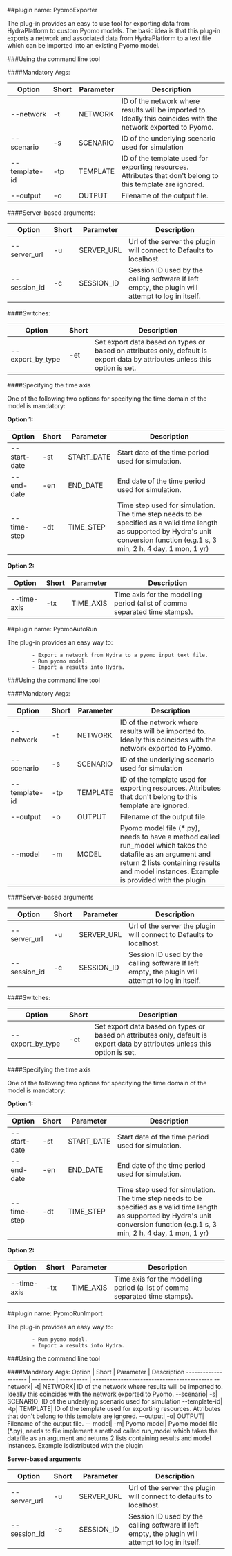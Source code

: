 ##plugin name: PyomoExporter

The plug-in provides an easy to use tool for exporting data from
HydraPlatform to custom Pyomo models. The basic idea is that this plug-in
exports a network and associated data from HydraPlatform to a text file which
can be imported into an existing Pyomo model.

###Using the command line tool

####Mandatory Args:

Option                | Short |  Parameter | Description
-------------------- | -------- | ---------- | -------------------------------------------
--network|              -t|     NETWORK|    ID of the network where results will be imported to. Ideally this coincides with the network exported to Pyomo.
--scenario|             -s|     SCENARIO|   ID of the underlying scenario used for simulation
--template-id|          -tp|    TEMPLATE|   ID of the template used for exporting resources. Attributes that don't belong to this template are ignored.
--output|               -o|     OUTPUT|     Filename of the output file.


####Server-based arguments:

Option                | Short |  Parameter | Description
-------------------- | -------- | ---------- | -------------------------------------------
--server_url|           -u|     SERVER_URL|   Url of the server the plugin will connect to Defaults to localhost.
--session_id|           -c|     SESSION_ID|   Session ID used by the calling software If left empty, the plugin will attempt to log in itself.

####Switches:

Option                | Short |   Description
-------------------- | --------  | -------------------------------------------
--export_by_type|       -et|    Set export data based on types or based on attributes only, default is export data by attributes unless this option is set.


####Specifying the time axis


One of the following two options for specifying the time domain of the model is mandatory:

**Option 1:**

Option                | Short |  Parameter | Description
-------------------- | -------- | ---------- | -------------------------------------------
--start-date|           -st|    START_DATE|  Start date of the time period used for simulation.
--end-date|             -en|    END_DATE|    End date of the time period used for simulation.
--time-step|            -dt|    TIME_STEP|   Time step used for simulation. The time step needs to be specified as a valid time length as supported by Hydra's unit conversion function (e.g.1 s, 3 min, 2 h, 4 day, 1 mon, 1 yr)


**Option 2:**

Option                | Short |  Parameter | Description
-------------------- | -------- | ---------- | -------------------------------------------
--time-axis|             -tx|    TIME_AXIS|   Time axis for the modelling period (alist of comma separated time stamps).


##plugin name: PyomoAutoRun


The plug-in provides an easy way to:

            - Export a network from Hydra to a pyomo input text file.
            - Rum pyomo model.
            - Import a results into Hydra.

###Using the command line tool

####Mandatory Args:

Option                | Short |  Parameter | Description
-------------------- | -------- | ---------- | -------------------------------------------
--network|              -t|     NETWORK|    ID of the network where results will be imported to. Ideally this coincides with the network exported to Pyomo.
--scenario|             -s|     SCENARIO|   ID of the underlying scenario used for simulation
--template-id|          -tp|    TEMPLATE|   ID of the template used for exporting resources. Attributes that don't belong to this template are ignored.
--output|               -o|     OUTPUT|     Filename of the output file.
--model|                -m|     MODEL   |   Pyomo model file (*.py), needs to have a method called run_model which takes the datafile as an argument and return 2 lists containing results and model instances. Example is provided with the plugin


####Server-based arguments

Option                | Short |  Parameter | Description
-------------------- | -------- | ---------- | -------------------------------------------
--server_url|           -u|     SERVER_URL| Url of the server the plugin will connect to Defaults to localhost.
--session_id|           -c|     SESSION_ID| Session ID used by the calling software If left empty, the plugin will attempt to log in itself.

####Switches:

Option                | Short |   Description
-------------------- |  ---------- | -------------------------------------------
--export_by_type|       -et|    Set export data based on types or based on attributes only, default is export data by attributes unless this option is set.

####Specifying the time axis


One of the following two options for specifying the time domain of the model is mandatory:

**Option 1:**

Option                | Short |  Parameter | Description
-------------------- | -------- | ---------- | -------------------------------------------
--start-date|           -st|    START_DATE|  Start date of the time period used for simulation.
--end-date|             -en|    END_DATE|    End date of the time period used for simulation.
--time-step|            -dt|    TIME_STEP|   Time step used for simulation. The time step needs to be specified as a valid time length as supported by Hydra's unit conversion function (e.g.1 s, 3 min, 2 h, 4 day, 1 mon, 1 yr)

**Option 2:**

Option                | Short |  Parameter | Description
-------------------- | -------- | ---------- | -------------------------------------------
--time-axis|            -tx|    TIME_AXIS|  Time axis for the modelling period (a list of comma separated time stamps).


##plugin name: PyomoRunImport


The plug-in provides an easy way to:

            - Rum pyomo model.
            - Import a results into Hydra.

###Using the command line tool
			
####Mandatory Args:
Option                | Short |  Parameter | Description
-------------------- | -------- | ---------- | -------------------------------------------
--network|              -t|     NETWORK|    ID of the network where results will be imported to. Ideally this coincides with the network exported to Pyomo.
--scenario|            -s|     SCENARIO|    ID of the underlying scenario used for simulation
--template-id|         -tp|    TEMPLATE|    ID of the template used for exporting resources. Attributes that don't belong to this template are ignored.
--output|              -o|     OUTPUT|      Filename of the output file.
-- model|              -m|     Pyomo model| Pyomo model file (*.py), needs to file implement a method called run_model which takes the datafile as an argument and returns 2 lists containing results and model instances. Example isdistributed with the plugin


**Server-based arguments** 

Option                | Short |  Parameter | Description
-------------------- | -------- | ---------- | -------------------------------------------
--server_url|           -u|     SERVER_URL|  Url of the server the plugin will  connect to defaults to localhost.
--session_id|          -c|     SESSION_ID|  Session ID used by the calling software  If left empty, the plugin will attempt to log in itself.
